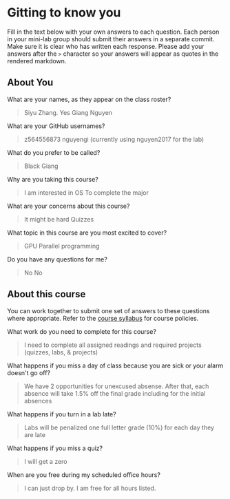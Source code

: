 # Gitting to know you
Fill in the text below with your own answers to each question. Each person in your mini-lab group should submit their answers in a separate commit. Make sure it is clear who has written each response. Please add your answers after the `>` character so your answers will appear as quotes in the rendered markdown.

## About You
What are your names, as they appear on the class roster?
> Siyu Zhang. Yes
Giang Nguyen

What are your GitHub usernames?
> z564556873
nguyengi (currently using nguyen2017 for the lab)

What do you prefer to be called?
> Black
Giang

Why are you taking this course?
> I am interested in OS
To complete the major

What are your concerns about this course?
> It might be hard
Quizzes

What topic in this course are you most excited to cover?
> GPU
Parallel programming

Do you have any questions for me?
> No
No

## About this course
You can work together to submit one set of answers to these questions where appropriate. Refer to the [course syllabus](http://www.cs.grinnell.edu/~curtsinger/teaching/2017S/CSC213/syllabus/) for course policies.

What work do you need to complete for this course?
> I need to complete all assigned readings and required projects (quizzes, labs, & projects)

What happens if you miss a day of class because you are sick or your alarm doesn't go off?
> We have 2 opportunities for unexcused absense. After that, each absence will take 1.5% off the final grade including for the initial absences

What happens if you turn in a lab late?
> Labs will be penalized one full letter grade (10%) for each day they are late

What happens if you miss a quiz?
> I will get a zero

When are you free during my scheduled office hours?
> I can just drop by.
I am free for all hours listed.
